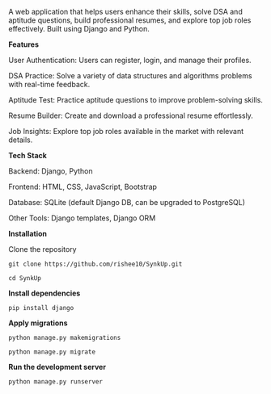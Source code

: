 A web application that helps users enhance their skills, solve DSA and aptitude questions, build professional resumes, and explore top job roles effectively. Built using Django and Python.

**Features**

User Authentication: Users can register, login, and manage their profiles.

DSA Practice: Solve a variety of data structures and algorithms problems with real-time feedback.

Aptitude Test: Practice aptitude questions to improve problem-solving skills.

Resume Builder: Create and download a professional resume effortlessly.

Job Insights: Explore top job roles available in the market with relevant details.

**Tech Stack**

Backend: Django, Python

Frontend: HTML, CSS, JavaScript, Bootstrap

Database: SQLite (default Django DB, can be upgraded to PostgreSQL)

Other Tools: Django templates, Django ORM

**Installation**

Clone the repository

```git clone https://github.com/rishee10/SynkUp.git```

```cd SynkUp```

**Install dependencies**

```pip install django```

**Apply migrations**

```python manage.py makemigrations```

```python manage.py migrate```

**Run the development server**

```python manage.py runserver```

